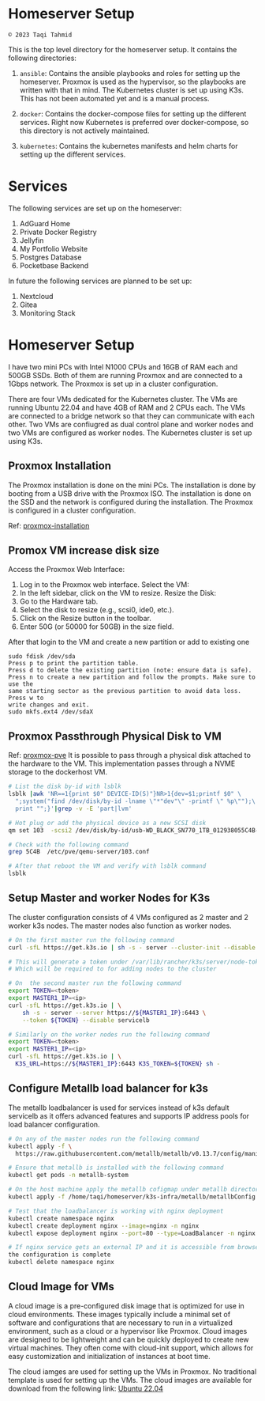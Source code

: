 # Homeserver Setup

```
© 2023 Taqi Tahmid
```

This is the top level directory for the homeserver setup. It contains the
following directories:

1. `ansible`: Contains the ansible playbooks and roles for setting up the
homeserver. Proxmox is used as the hypervisor, so the playbooks are written with
that in mind. The Kubernetes cluster is set up using K3s. This has not been
automated yet and is a manual process.

2. `docker`: Contains the docker-compose files for setting up the different
services. Right now Kubernetes is preferred over docker-compose, so this
directory is not actively maintained.

3. `kubernetes`: Contains the kubernetes manifests and helm charts for setting
up the different services.


# Services

The following services are set up on the homeserver:
1. AdGuard Home
2. Private Docker Registry
3. Jellyfin
4. My Portfolio Website
5. Postgres Database
6. Pocketbase Backend

In future the following services are planned to be set up:
1. Nextcloud
2. Gitea
3. Monitoring Stack


# Homeserver Setup

I have two mini PCs with Intel N1000 CPUs and 16GB of RAM each and 500GB SSDs.
Both of them are running Proxmox and are connected to a 1Gbps network. The
Proxmox is set up in a cluster configuration.

There are four VMs dedicated for the Kubernetes cluster. The VMs are running
Ubuntu 22.04 and have 4GB of RAM and 2 CPUs each. The VMs are connected to a
bridge network so that they can communicate with each other. Two VMs are
confiugred as dual control plane and worker nodes and two VMs are configured as
worker nodes. The Kubernetes cluster is set up using K3s.

## Proxmox Installation

The Proxmox installation is done on the mini PCs. The installation is done by
booting from a USB drive with the Proxmox ISO. The installation is done on the
SSD and the network is configured during the installation. The Proxmox is
configured in a cluster configuration.

Ref: [proxmox-installation](https://pve.proxmox.com/wiki/Installation)

## Promox VM increase disk size

Access the Proxmox Web Interface:

1. Log in to the Proxmox web interface.
   Select the VM:
2. In the left sidebar, click on the VM to resize.
   Resize the Disk:
3. Go to the Hardware tab.
4. Select the disk to resize (e.g., scsi0, ide0, etc.).
5. Click on the Resize button in the toolbar.
6. Enter 50G (or 50000 for 50GB) in the size field.

After that login to the VM and create a new partition or add to existing one
```
sudo fdisk /dev/sda
Press p to print the partition table.
Press d to delete the existing partition (note: ensure data is safe).
Press n to create a new partition and follow the prompts. Make sure to use the
same starting sector as the previous partition to avoid data loss. Press w to
write changes and exit.
sudo mkfs.ext4 /dev/sdaX
```

## Proxmox Passthrough Physical Disk to VM

Ref: [proxmox-pve](https://pve.proxmox.com/wiki/Passthrough_Physical_Disk_to_Virtual_Machine_(VM))
It is possible to pass through a physical disk attached to the hardware to
the VM. This implementation passes through a NVME storage to the
dockerhost VM.

```bash
# List the disk by-id with lsblk
lsblk |awk 'NR==1{print $0" DEVICE-ID(S)"}NR>1{dev=$1;printf $0" \
  ";system("find /dev/disk/by-id -lname \"*"dev"\" -printf \" %p\"");\
  print "";}'|grep -v -E 'part|lvm'

# Hot plug or add the physical device as a new SCSI disk
qm set 103  -scsi2 /dev/disk/by-id/usb-WD_BLACK_SN770_1TB_012938055C4B-0:0

# Check with the following command
grep 5C4B  /etc/pve/qemu-server/103.conf

# After that reboot the VM and verify with lsblk command
lsblk
```

## Setup Master and worker Nodes for K3s

The cluster configuration consists of 4 VMs configured as 2 master and 2 worker k3s nodes.
The master nodes also function as worker nodes.

```bash
# On the first master run the following command
curl -sfL https://get.k3s.io | sh -s - server --cluster-init --disable servicelb

# This will generate a token under /var/lib/rancher/k3s/server/node-token
# Which will be required to for adding nodes to the cluster

# On  the second master run the following command
export TOKEN=<token>
export MASTER1_IP=<ip>
curl -sfL https://get.k3s.io | \
    sh -s - server --server https://${MASTER1_IP}:6443 \
    --token ${TOKEN} --disable servicelb

# Similarly on the worker nodes run the following command
export TOKEN=<token>
export MASTER1_IP=<ip>
curl -sfL https://get.k3s.io | \
  K3S_URL=https://${MASTER1_IP}:6443 K3S_TOKEN=${TOKEN} sh -
```

## Configure Metallb load balancer for k3s

The metallb loadbalancer is used for services instead of k3s default
servicelb as it offers advanced features and supports IP address pools for load
balancer configuration.

```bash
# On any of the master nodes run the following command
kubectl apply -f \
  https://raw.githubusercontent.com/metallb/metallb/v0.13.7/config/manifests/metallb-native.yaml

# Ensure that metallb is installed with the following command
kubectl get pods -n metallb-system

# On the host machine apply the metallb cofigmap under metallb directory
kubectl apply -f /home/taqi/homeserver/k3s-infra/metallb/metallbConfig.yaml

# Test that the loadbalancer is working with nginx deployment
kubectl create namespace nginx
kubectl create deployment nginx --image=nginx -n nginx
kubectl expose deployment nginx --port=80 --type=LoadBalancer -n nginx

# If nginx service gets an external IP and it is accessible from browser then
the configuration is complete
kubectl delete namespace nginx
```

## Cloud Image for VMs

A cloud image is a pre-configured disk image that is optimized for use in cloud
environments. These images typically include a minimal set of software and
configurations that are necessary to run in a virtualized environment,
such as a cloud or a hypervisor like Proxmox. Cloud images are designed to be
lightweight and can be quickly deployed to create new virtual machines. They
often come with cloud-init support, which allows for easy customization and
initialization of instances at boot time.

The cloud iamges are used for setting up the VMs in Proxmox. No traditional
template is used for setting up the VMs. The cloud images are available for
download from the following link:
[Ubuntu 22.04](https://cloud-images.ubuntu.com/focal/current/focal-server-cloudimg-amd64.img)